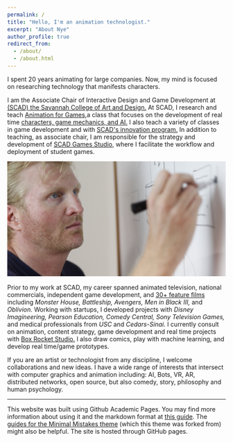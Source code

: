 ```yaml
---
permalink: /
title: "Hello, I'm an animation technologist."
excerpt: "About Nye"
author_profile: true
redirect_from:
  - /about/
  - /about.html
---
```

I spent 20 years animating for large companies. Now, my mind is focused on researching technology that manifests characters.

I am the Associate Chair of Interactive Design and Game Development at [(SCAD) the Savannah College of Art and Design.](https://www.scad.edu/academics/programs/interactive-design-and-game-development) At SCAD, I research and teach [Animation for Games,](http://blog.scad.edu/nwarburt)a class that focuses on the development of real time [characters, game mechanics, and AI.](https://docs.unrealengine.com/en-US/AnimatingObjects/SkeletalMeshAnimation/StateMachines/Overview/index.html) I also teach a variety of classes in game development and with [SCAD's innovation program.](https://www.scad.edu/about/scadpro) In addition to teaching, as associate chair, I am responsible for the strategy and development of [SCAD Games Studio,](https://scaditgm.blog/scad-games-studio/) where I facilitate the workflow and deployment of student games.

![Nye Warburton](images\one.jpg)

Prior to my work at SCAD, my career spanned animated television, national commercials, independent game development, and [30+ feature films](https://www.imdb.com/name/nm1100970/) including *Monster House, Battleship, Avengers, Men in Black III,* and *Oblivion.* Working with startups, I developed projects with *Disney Imagineering, Pearson Education, Comedy Central, Sony Television Games,* and medical professionals from *USC* and *Cedars-Sinai.* I currently consult on animation, content strategy, game development and real time projects with [Box Rocket Studio.](https://boxrocket.studio) I also draw comics, play with machine learning, and develop real time/game prototypes.

If you are an artist or technologist from any discipline, I welcome collaborations and new ideas.
I have a wide range of interests that intersect with computer graphics and animation including:
AI, Bots, VR, AR, distributed networks, open source, but also comedy, story, philosophy and human psychology.


------
This website was built using Github Academic Pages. You may find more information about using it and the markdown format at [this guide](https://academicpages.github.io/markdown/). The [guides for the Minimal Mistakes theme](https://mmistakes.github.io/minimal-mistakes/docs/configuration/) (which this theme was forked from) might also be helpful. The site is hosted through GitHub pages.
